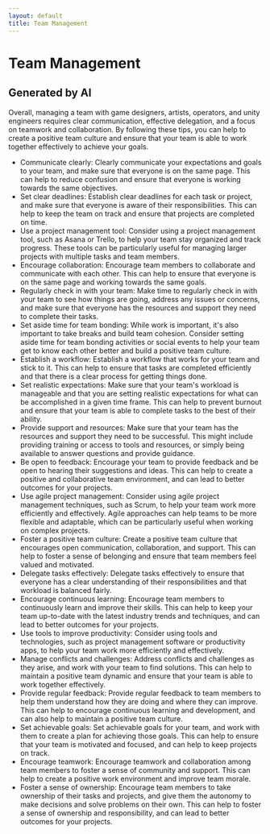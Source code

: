 ```yaml
---
layout: default
title: Team Management
---
```


# Team Management

## Generated by AI
Overall, managing a team with game designers, artists, operators, and unity engineers requires clear communication, effective delegation, and a focus on teamwork and collaboration. By following these tips, you can help to create a positive team culture and ensure that your team is able to work together effectively to achieve your goals.

* Communicate clearly: Clearly communicate your expectations and goals to your team, and make sure that everyone is on the same page. This can help to reduce confusion and ensure that everyone is working towards the same objectives.
* Set clear deadlines: Establish clear deadlines for each task or project, and make sure that everyone is aware of their responsibilities. This can help to keep the team on track and ensure that projects are completed on time.
* Use a project management tool: Consider using a project management tool, such as Asana or Trello, to help your team stay organized and track progress. These tools can be particularly useful for managing larger projects with multiple tasks and team members.
* Encourage collaboration: Encourage team members to collaborate and communicate with each other. This can help to ensure that everyone is on the same page and working towards the same goals.
* Regularly check in with your team: Make time to regularly check in with your team to see how things are going, address any issues or concerns, and make sure that everyone has the resources and support they need to complete their tasks.
* Set aside time for team bonding: While work is important, it's also important to take breaks and build team cohesion. Consider setting aside time for team bonding activities or social events to help your team get to know each other better and build a positive team culture.
* Establish a workflow: Establish a workflow that works for your team and stick to it. This can help to ensure that tasks are completed efficiently and that there is a clear process for getting things done.
* Set realistic expectations: Make sure that your team's workload is manageable and that you are setting realistic expectations for what can be accomplished in a given time frame. This can help to prevent burnout and ensure that your team is able to complete tasks to the best of their ability.
* Provide support and resources: Make sure that your team has the resources and support they need to be successful. This might include providing training or access to tools and resources, or simply being available to answer questions and provide guidance.
* Be open to feedback: Encourage your team to provide feedback and be open to hearing their suggestions and ideas. This can help to create a positive and collaborative team environment, and can lead to better outcomes for your projects.
* Use agile project management: Consider using agile project management techniques, such as Scrum, to help your team work more efficiently and effectively. Agile approaches can help teams to be more flexible and adaptable, which can be particularly useful when working on complex projects.
* Foster a positive team culture: Create a positive team culture that encourages open communication, collaboration, and support. This can help to foster a sense of belonging and ensure that team members feel valued and motivated.
* Delegate tasks effectively: Delegate tasks effectively to ensure that everyone has a clear understanding of their responsibilities and that workload is balanced fairly.
* Encourage continuous learning: Encourage team members to continuously learn and improve their skills. This can help to keep your team up-to-date with the latest industry trends and techniques, and can lead to better outcomes for your projects.
* Use tools to improve productivity: Consider using tools and technologies, such as project management software or productivity apps, to help your team work more efficiently and effectively.
* Manage conflicts and challenges: Address conflicts and challenges as they arise, and work with your team to find solutions. This can help to maintain a positive team dynamic and ensure that your team is able to work together effectively.
* Provide regular feedback: Provide regular feedback to team members to help them understand how they are doing and where they can improve. This can help to encourage continuous learning and development, and can also help to maintain a positive team culture.
* Set achievable goals: Set achievable goals for your team, and work with them to create a plan for achieving those goals. This can help to ensure that your team is motivated and focused, and can help to keep projects on track.
* Encourage teamwork: Encourage teamwork and collaboration among team members to foster a sense of community and support. This can help to create a positive work environment and improve team morale.
* Foster a sense of ownership: Encourage team members to take ownership of their tasks and projects, and give them the autonomy to make decisions and solve problems on their own. This can help to foster a sense of ownership and responsibility, and can lead to better outcomes for your projects.